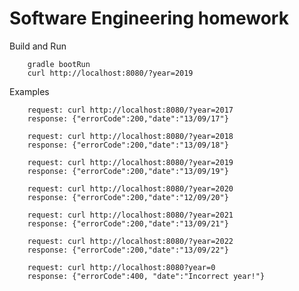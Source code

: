 # Software Engineering homework

Build and Run

        gradle bootRun
        curl http://localhost:8080/?year=2019

Examples

        request: curl http://localhost:8080/?year=2017
        response: {"errorCode":200,"date":"13/09/17"}
        
        request: curl http://localhost:8080/?year=2018
        response: {"errorCode":200,"date":"13/09/18"}
        
        request: curl http://localhost:8080/?year=2019
        response: {"errorCode":200,"date":"13/09/19"}
  
        request: curl http://localhost:8080/?year=2020
        response: {"errorCode":200,"date":"12/09/20"}
        
        request: curl http://localhost:8080/?year=2021
        response: {"errorCode":200,"date":"13/09/21"}
        
        request: curl http://localhost:8080/?year=2022
        response: {"errorCode":200,"date":"13/09/22"}
        
        request: curl http://localhost:8080?year=0  
        response: {"errorCode":400, "date":"Incorrect year!"}
        
